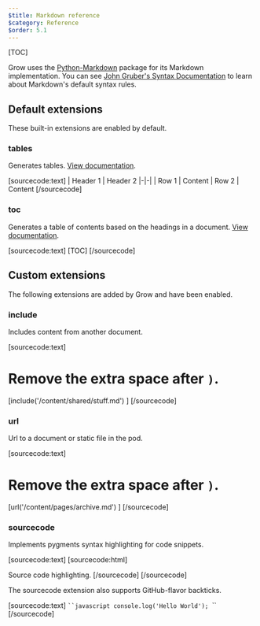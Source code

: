 ```yaml
---
$title: Markdown reference
$category: Reference
$order: 5.1
---
```

[TOC]

Grow uses the [Python-Markdown](https://github.com/waylan/Python-Markdown) package for its Markdown implementation. You can see [John Gruber's Syntax Documentation](http://daringfireball.net/projects/markdown/syntax) to learn about Markdown's default syntax rules.

## Default extensions

These built-in extensions are enabled by default.

### tables

Generates tables. [View documentation](http://pythonhosted.org/Markdown/extensions/tables.html).

[sourcecode:text]
| Header 1 | Header 2
|-|-|
| Row 1 | Content
| Row 2 | Content
[/sourcecode]

### toc

Generates a table of contents based on the headings in a document. [View documentation](http://pythonhosted.org/Markdown/extensions/toc.html).

[sourcecode:text]
[​TOC]
[/sourcecode]

## Custom extensions

The following extensions are added by Grow and have been enabled.

### include

Includes content from another document.

[sourcecode:text]
# Remove the extra space after `)`.
[include('/content/shared/stuff.md') ]
[/sourcecode]

### url

Url to a document or static file in the pod.

[sourcecode:text]
# Remove the extra space after `)`.
[url('/content/pages/archive.md') ]
[/sourcecode]

### sourcecode

Implements pygments syntax highlighting for code snippets.

[sourcecode:text]
[​sourcecode:html]
<!doctype html>
<meta charset="utf-8">
<title>Hello World!</title>
<p>Source code highlighting.
[​/sourcecode]
[/sourcecode]

The sourcecode extension also supports GitHub-flavor backticks.

[sourcecode:text]
`​``javascript
console.log('Hello World');
`​``
[/sourcecode]
